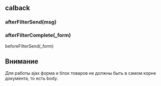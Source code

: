 ## calback

### afterFilterSend(msg)

### afterFilterComplete(_form)

beforeFilterSend(_form)


## Внимание
Для работы ajax форма и блок товаров не должны быть в самом корне документа, то есть body.
